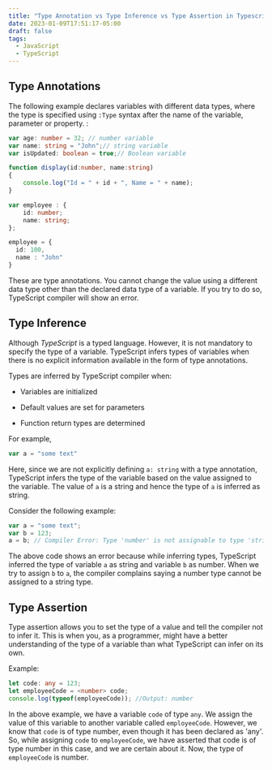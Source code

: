 ```yaml
---
title: "Type Annotation vs Type Inference vs Type Assertion in Typescript"
date: 2023-01-09T17:51:17-05:00
draft: false
tags:
  - JavaScript
  - TypeScript
---
```


## Type Annotations

The following example declares variables with different data types, where the type is specified using `:Type` syntax after the name of the variable, parameter or property. :

```typescript
var age: number = 32; // number variable
var name: string = "John";// string variable
var isUpdated: boolean = true;// Boolean variable

function display(id:number, name:string)
{
    console.log("Id = " + id + ", Name = " + name);
}

var employee : { 
    id: number; 
    name: string; 
}; 

employee = { 
  id: 100, 
  name : "John"
}
```

These are type annotations. You cannot change the value using a different data type other than the declared data type of a variable. If you try to do so, TypeScript compiler will show an error.

## Type Inference 

Although _TypeScript_ is a typed language. However, it is not mandatory to specify the type of a variable. TypeScript infers types of variables when there is no explicit information available in the form of type annotations.

Types are inferred by TypeScript compiler when:

- Variables are initialized

- Default values are set for parameters

- Function return types are determined

For example,

```typescript
var a = "some text"
```

Here, since we are not explicitly defining `a: string` with a type annotation, TypeScript infers the type of the variable based on the value assigned to the variable. The value of `a` is a string and hence the type of `a` is inferred as string.

Consider the following example:

```typescript
var a = "some text";
var b = 123;
a = b; // Compiler Error: Type 'number' is not assignable to type 'string'
```

The above code shows an error because while inferring types, TypeScript inferred the type of variable `a` as string and variable `b` as number. When we try to assign `b` to `a`, the compiler complains saying a number type cannot be assigned to a string type.

## Type Assertion 

Type assertion allows you to set the type of a value and tell the compiler not to infer it. This is when you, as a programmer, might have a better understanding of the type of a variable than what TypeScript can infer on its own. 

Example:

```typescript
let code: any = 123; 
let employeeCode = <number> code; 
console.log(typeof(employeeCode)); //Output: number
```

In the above example, we have a variable `code` of type `any`. We assign the value of this variable to another variable called `employeeCode`. However, we know that `code` is of type number, even though it has been declared as 'any'. So, while assigning `code` to `employeeCode`, we have asserted that code is of type number in this case, and we are certain about it. Now, the type of `employeeCode` is number.
